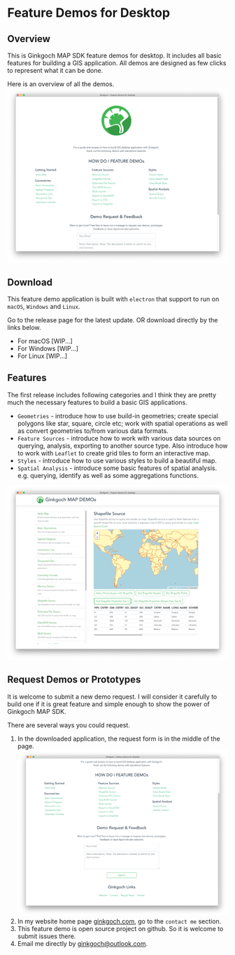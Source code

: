 # Feature Demos for Desktop

## Overview
This is Ginkgoch MAP SDK feature demos for desktop. It includes all basic features for building a GIS application. All demos are designed as few clicks to represent what it can be done.

Here is an overview of all the demos.
![overview.png](./docs/overview.png)

## Download
This feature demo application is built with `electron` that support to run on `macOS`, `Windows` and `Linux`.

Go to the release page for the latest update. OR download directly by the links below.

* For macOS [WIP...]
* For Windows [WIP...]
* For Linux [WIP...]

## Features
The first release includes following categories and I think they are pretty much the necessary features to build a basic GIS applications.
* `Geometries` - introduce how to use build-in geometries; create special polygons like star, square, circle etc; work with spatial operations as well as convert geometries to/from various data formats.
* `Feature Sources` - introduce how to work with various data sources on querying, analysis, exporting to another source type. Also introduce how to work with `Leaflet` to create grid tiles to form an interactive map.
* `Styles` - introduce how to use various styles to build a beautiful map.
* `Spatial Analysis` - introduce some basic features of spatial analysis. e.g. querying, identify as well as some aggregations functions.

![screenshot-1.png](./docs/screenshot-1.png)

## Request Demos or Prototypes
It is welcome to submit a new demo request. I will consider it carefully to build one if it is great feature and simple enough to show the power of Ginkgoch MAP SDK.

There are several ways you could request.
1. In the downloaded application, the request form is in the middle of the page.
    ![demo-request-form.png](./docs/demo-request-form.png)
2. In my website home page [ginkgoch.com](https://ginkgoch.com), go to the `contact me` section.
3. This feature demo is open source project on github. So it is welcome to submit issues there.
4. Email me directly by [ginkgoch@outlook.com](mailto:ginkgoch@outlook.com).


